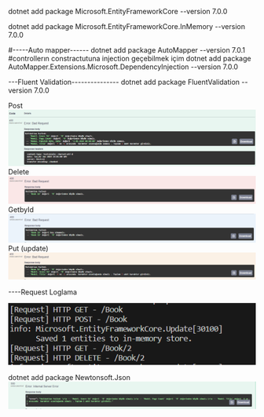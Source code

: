  dotnet add package Microsoft.EntityFrameworkCore --version 7.0.0

 
 dotnet add package Microsoft.EntityFrameworkCore.InMemory --version 7.0.0


#-----Auto mapper------
 dotnet add package AutoMapper --version 7.0.1
 #controllerın constractutuna injection geçebilmek içim
 dotnet add package AutoMapper.Extensions.Microsoft.DependencyInjection --version 7.0.0

 ---Fluent Validation---------------
 dotnet add package FluentValidation --version 7.0.0
 
 Post
 ![Alt text](image.png)
 Delete
 ![Alt text](image-1.png)
 GetbyId
 ![Alt text](image-2.png)
 Put (update)
 ![Alt text](image-3.png)


 ----Request Loglama

 ![Alt text](image-4.png)

 dotnet add package Newtonsoft.Json
![Alt text](image-5.png)